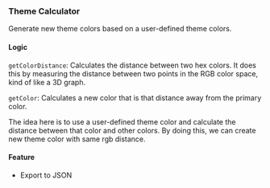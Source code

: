 ### Theme Calculator

Generate new theme colors based on a user-defined theme colors.

#### Logic

`getColorDistance`: Calculates the distance between two hex colors. It does this by measuring the distance between two points in the RGB color space, kind of like a 3D graph.

`getColor`: Calculates a new color that is that distance away from the primary color.

The idea here is to use a user-defined theme color and calculate the distance between that color and other colors. By doing this, we can create new theme color with same rgb distance.

#### Feature

- Export to JSON
